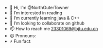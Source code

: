 - 👋 Hi, I’m @NorthOuterTowner
- 👀 I’m interested in reading
- 🌱 I’m currently learning java & C++
- 💞️ I’m looking to collaborate on github
- 📫 How to reach me 23301069@bjtu.edu.cn
- 😄 Pronouns: 
- ⚡ Fun fact: 

<!---
NorthOuterTowner/NorthOuterTowner is a ✨ special ✨ repository because its `README.md` (this file) appears on your GitHub profile.
You can click the Preview link to take a look at your changes.
--->

